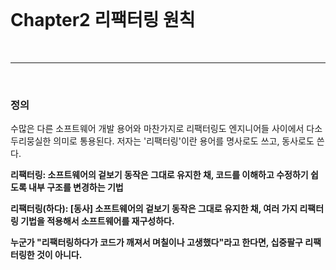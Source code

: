 <br>

# Chapter2 리팩터링 원칙

<br>

---

<br>

### 정의

수많은 다른 소프트웨어 개발 용어와 마찬가지로 리팩터링도 엔지니어들 사이에서 다소 두리뭉실한 의미로 통용된다. 저자는 '리팩터링'이란 용어를 명사로도 쓰고, 동사로도 쓴다.

**리팩터링: 소프트웨어의 겉보기 동작은 그대로 유지한 채, 코드를 이해하고 수정하기 쉽도록 내부 구조를 변경하는 기법**

**리팩터링(하다): [동사] 소프트웨어의 겉보기 동작은 그대로 유지한 채, 여러 가지 리팩터링 기법을 적용해서 소프트웨어를 재구성하다.**

**누군가 "리팩터링하다가 코드가 깨져서 며칠이나 고생했다"라고 한다면, 십중팔구 리팩터링한 것이 아니다.**
